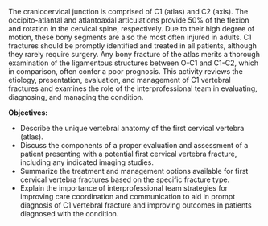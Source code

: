 The craniocervical junction is comprised of C1 (atlas) and C2 (axis). The occipito-atlantal and atlantoaxial articulations provide 50% of the flexion and rotation in the cervical spine, respectively. Due to their high degree of motion, these bony segments are also the most often injured in adults. C1 fractures should be promptly identified and treated in all patients, although they rarely require surgery. Any bony fracture of the atlas merits a thorough examination of the ligamentous structures between O-C1 and C1-C2, which in comparison, often confer a poor prognosis. This activity reviews the etiology, presentation, evaluation, and management of C1 vertebral fractures and examines the role of the interprofessional team in evaluating, diagnosing, and managing the condition.

**Objectives:**
- Describe the unique vertebral anatomy of the first cervical vertebra (atlas).
- Discuss the components of a proper evaluation and assessment of a patient presenting with a potential first cervical vertebra fracture, including any indicated imaging studies.
- Summarize the treatment and management options available for first cervical vertebra fractures based on the specific fracture type.
- Explain the importance of interprofessional team strategies for improving care coordination and communication to aid in prompt diagnosis of C1 vertebral fracture and improving outcomes in patients diagnosed with the condition.